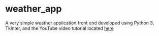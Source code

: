 # weather_app
A very simple weather application front end developed using Python 3, TkInter, and the YouTube video tutorial located [here](https://www.youtube.com/watch?v=D8-snVfekto)